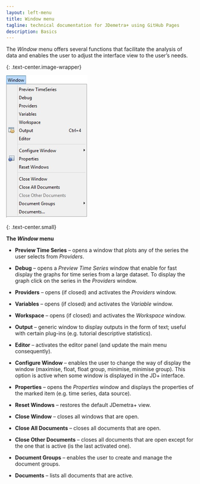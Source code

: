 ```yaml
---
layout: left-menu
title: Window menu
tagline: technical documentation for JDemetra+ using GitHub Pages
description: Basics
---
```


The *Window* menu offers several functions that facilitate the analysis
of data and enables the user to adjust the interface view to the user’s
needs.

{: .text-center.image-wrapper}

![Text](/assets/img/reference-manual/manual/A_Ref51.jpg)

{: .text-center.small}

**The *Window* menu**

-   **Preview Time Series** – opens a window that plots any of the
    series the user selects from *Providers*.

-   **Debug** – opens a *Preview Time Series* window that enable for
    fast display the graphs for time series from a large dataset. To
    display the graph click on the series in the *Providers* window.

-   **Providers** – opens (if closed) and activates the *Providers*
    window.

-   **Variables** – opens (if closed) and activates the *Variable*
    window.

-   **Workspace** – opens (if closed) and activates the *Workspace*
    window.

-   **Output** – generic window to display outputs in the form of text;
    useful with certain plug-ins (e.g. tutorial descriptive statistics).

-   **Editor** – activates the editor panel (and update the main menu
    consequently).

-   **Configure Window** – enables the user to change the way of display
    the window (maximise, float, float group, minimise, minimise group).
    This option is active when some window is displayed in the JD+
    interface.

-   **Properties** – opens the *Properties* window and displays the
    properties of the marked item (e.g. time series, data source).

-   **Reset Windows** – restores the default JDemetra+ view.

-   **Close Window** – closes all windows that are open.

-   **Close All Documents** – closes all documents that are open.

-   **Close Other Documents** – closes all documents that are open
    except for the one that is active (is the last activated one).

-   **Document Groups** – enables the user to create and manage the
    document groups.

-   **Documents** – lists all documents that are active.